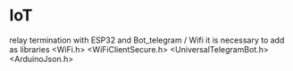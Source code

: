 # IoT
relay termination with ESP32 and Bot_telegram / Wifi
it is necessary to add as libraries
<WiFi.h>
<WiFiClientSecure.h>
<UniversalTelegramBot.h>
<ArduinoJson.h>
